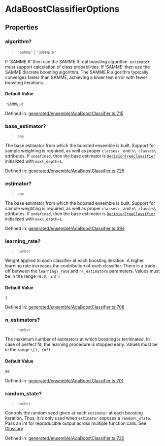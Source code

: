 # AdaBoostClassifierOptions

## Properties

### algorithm?

> `"SAMME"` \| `"SAMME.R"`

If ‘SAMME.R’ then use the SAMME.R real boosting algorithm. `estimator` must support calculation of class probabilities. If ‘SAMME’ then use the SAMME discrete boosting algorithm. The SAMME.R algorithm typically converges faster than SAMME, achieving a lower test error with fewer boosting iterations.

#### Default Value

`'SAMME.R'`

Defined in:  [generated/ensemble/AdaBoostClassifier.ts:715](https://github.com/transitive-bullshit/scikit-learn-ts/blob/b59c1ff/packages/sklearn/src/generated/ensemble/AdaBoostClassifier.ts#L715)

### base\_estimator?

> `any`

The base estimator from which the boosted ensemble is built. Support for sample weighting is required, as well as proper `classes\_` and `n\_classes\_` attributes. If `undefined`, then the base estimator is [`DecisionTreeClassifier`](sklearn.tree.DecisionTreeClassifier.html#sklearn.tree.DecisionTreeClassifier "sklearn.tree.DecisionTreeClassifier") initialized with `max\_depth=1`.

Defined in:  [generated/ensemble/AdaBoostClassifier.ts:725](https://github.com/transitive-bullshit/scikit-learn-ts/blob/b59c1ff/packages/sklearn/src/generated/ensemble/AdaBoostClassifier.ts#L725)

### estimator?

> `any`

The base estimator from which the boosted ensemble is built. Support for sample weighting is required, as well as proper `classes\_` and `n\_classes\_` attributes. If `undefined`, then the base estimator is [`DecisionTreeClassifier`](sklearn.tree.DecisionTreeClassifier.html#sklearn.tree.DecisionTreeClassifier "sklearn.tree.DecisionTreeClassifier") initialized with `max\_depth=1`.

Defined in:  [generated/ensemble/AdaBoostClassifier.ts:694](https://github.com/transitive-bullshit/scikit-learn-ts/blob/b59c1ff/packages/sklearn/src/generated/ensemble/AdaBoostClassifier.ts#L694)

### learning\_rate?

> `number`

Weight applied to each classifier at each boosting iteration. A higher learning rate increases the contribution of each classifier. There is a trade-off between the `learning\_rate` and `n\_estimators` parameters. Values must be in the range `(0.0, inf)`.

#### Default Value

`1`

Defined in:  [generated/ensemble/AdaBoostClassifier.ts:708](https://github.com/transitive-bullshit/scikit-learn-ts/blob/b59c1ff/packages/sklearn/src/generated/ensemble/AdaBoostClassifier.ts#L708)

### n\_estimators?

> `number`

The maximum number of estimators at which boosting is terminated. In case of perfect fit, the learning procedure is stopped early. Values must be in the range `\[1, inf)`.

#### Default Value

`50`

Defined in:  [generated/ensemble/AdaBoostClassifier.ts:701](https://github.com/transitive-bullshit/scikit-learn-ts/blob/b59c1ff/packages/sklearn/src/generated/ensemble/AdaBoostClassifier.ts#L701)

### random\_state?

> `number`

Controls the random seed given at each `estimator` at each boosting iteration. Thus, it is only used when `estimator` exposes a `random\_state`. Pass an int for reproducible output across multiple function calls. See [Glossary](../../glossary.html#term-random_state).

Defined in:  [generated/ensemble/AdaBoostClassifier.ts:720](https://github.com/transitive-bullshit/scikit-learn-ts/blob/b59c1ff/packages/sklearn/src/generated/ensemble/AdaBoostClassifier.ts#L720)

